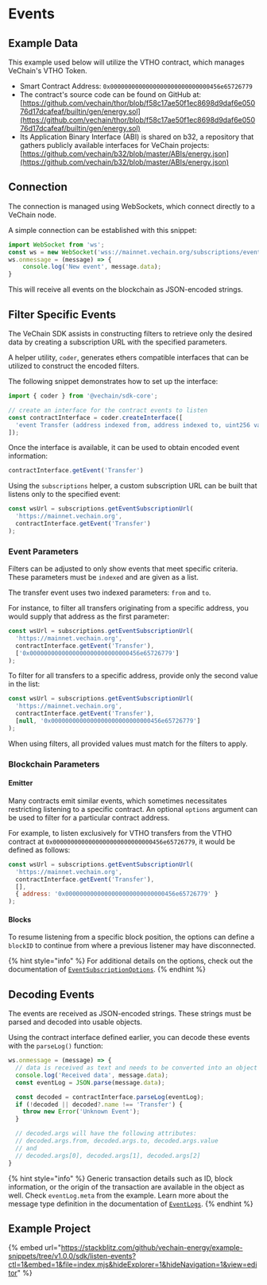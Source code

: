 # Events

## Example Data

This example used below will utilize the VTHO contract, which manages VeChain's VTHO Token.

* Smart Contract Address: `0x0000000000000000000000000000456e65726779`
* The contract's source code can be found on GitHub at: [https://github.com/vechain/thor/blob/f58c17ae50f1ec8698d9daf6e05076d17dcafeaf/builtin/gen/energy.sol](https://github.com/vechain/thor/blob/f58c17ae50f1ec8698d9daf6e05076d17dcafeaf/builtin/gen/energy.sol)
* Its Application Binary Interface (ABI) is shared on b32, a repository that gathers publicly available interfaces for VeChain projects: [https://github.com/vechain/b32/blob/master/ABIs/energy.json](https://github.com/vechain/b32/blob/master/ABIs/energy.json)

## Connection

The connection is managed using WebSockets, which connect directly to a VeChain node.

A simple connection can be established with this snippet:

```js
import WebSocket from 'ws';
const ws = new WebSocket('wss://mainnet.vechain.org/subscriptions/event');
ws.onmessage = (message) => {
    console.log('New event', message.data);
}
```

This will receive all events on the blockchain as JSON-encoded strings.

## Filter Specific Events

The VeChain SDK assists in constructing filters to retrieve only the desired data by creating a subscription URL with the specified parameters.

A helper utility, `coder`, generates ethers compatible interfaces that can be utilized to construct the encoded filters.

The following snippet demonstrates how to set up the interface:

```js
import { coder } from '@vechain/sdk-core';

// create an interface for the contract events to listen
const contractInterface = coder.createInterface([
  'event Transfer (address indexed from, address indexed to, uint256 value)',
]);
```

Once the interface is available, it can be used to obtain encoded event information:

```js
contractInterface.getEvent('Transfer')
```

Using the `subscriptions` helper, a custom subscription URL can be built that listens only to the specified event:

```js
const wsUrl = subscriptions.getEventSubscriptionUrl(
  'https://mainnet.vechain.org',
  contractInterface.getEvent('Transfer')
);
```

### Event Parameters

Filters can be adjusted to only show events that meet specific criteria. These parameters must be `indexed` and are given as a list.

The transfer event uses two indexed parameters: `from` and `to`.

For instance, to filter all transfers originating from a specific address, you would supply that address as the first parameter:

```js
const wsUrl = subscriptions.getEventSubscriptionUrl(
  'https://mainnet.vechain.org',
  contractInterface.getEvent('Transfer'),
  ['0x0000000000000000000000000000456e65726779']
);
```

To filter for all transfers to a specific address, provide only the second value in the list:

```js
const wsUrl = subscriptions.getEventSubscriptionUrl(
  'https://mainnet.vechain.org',
  contractInterface.getEvent('Transfer'),
  [null, '0x0000000000000000000000000000456e65726779']
);
```

When using filters, all provided values must match for the filters to apply.

### Blockchain Parameters

#### Emitter

Many contracts emit similar events, which sometimes necessitates restricting listening to a specific contract. An optional `options` argument can be used to filter for a particular contract address.

For example, to listen exclusively for VTHO transfers from the VTHO contract at `0x0000000000000000000000000000456e65726779`, it would be defined as follows:

```js
const wsUrl = subscriptions.getEventSubscriptionUrl(
  'https://mainnet.vechain.org',
  contractInterface.getEvent('Transfer'),
  [],
  { address: '0x0000000000000000000000000000456e65726779' }
);
```

#### Blocks

To resume listening from a specific block position, the options can define a `blockID` to continue from where a previous listener may have disconnected.

{% hint style="info" %}
For additional details on the options, check out the documentation of [`EventSubscriptionOptions`](https://tsdocs.dev/docs/@vechain/sdk-network/latest/interfaces/network.EventSubscriptionOptions.html).
{% endhint %}

## Decoding Events

The events are received as JSON-encoded strings. These strings must be parsed and decoded into usable objects.

Using the contract interface defined earlier, you can decode these events with the `parseLog()` function:

```js
ws.onmessage = (message) => {
  // data is received as text and needs to be converted into an object first
  console.log('Received data', message.data);
  const eventLog = JSON.parse(message.data);

  const decoded = contractInterface.parseLog(eventLog);
  if (!decoded || decoded?.name !== 'Transfer') {
    throw new Error('Unknown Event');
  }

  // decoded.args will have the following attributes:
  // decoded.args.from, decoded.args.to, decoded.args.value
  // and
  // decoded.args[0], decoded.args[1], decoded.args[2]
}
```

{% hint style="info" %}
Generic transaction details such as ID, block information, or the origin of the transaction are available in the object as well. Check `eventLog.meta` from the example. Learn more about the message type definition in the documentation of [`EventLogs`](https://tsdocs.dev/docs/@vechain/sdk-network/latest/interfaces/network.EventLogs.html#meta).
{% endhint %}

## Example Project

{% embed url="https://stackblitz.com/github/vechain-energy/example-snippets/tree/v1.0.0/sdk/listen-events?ctl=1&embed=1&file=index.mjs&hideExplorer=1&hideNavigation=1&view=editor" %}

